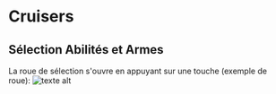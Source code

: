 # Cruisers

## Sélection Abilités et Armes

La roue de sélection s'ouvre en appuyant sur une touche (exemple de roue): 
![texte alt](https://game.capcom.com/manual/MHW_PC/img/page/56_3_1.jpg?t=20200709000000 "Logo Titre Texte 1")